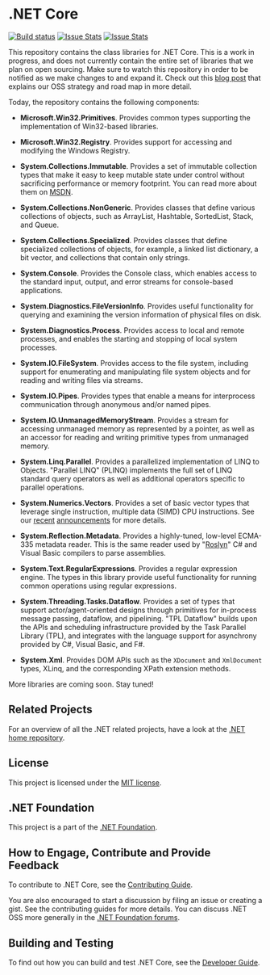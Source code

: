 # .NET Core

[![Build status][build-status-image]][build-status]  [![Issue Stats][pull-requests-image]][pull-requests]  [![Issue Stats][issues-closed-image]][issues-closed]

[build-status-image]: http://corefx-ci.cloudapp.net/jenkins/job/dotnet_corefx_windows/badge/icon
[build-status]: http://corefx-ci.cloudapp.net/jenkins/job/dotnet_corefx_windows/
[pull-requests-image]: http://www.issuestats.com/github/dotnet/corefx/badge/pr
[pull-requests]: http://www.issuestats.com/github/dotnet/corefx
[issues-closed-image]: http://www.issuestats.com/github/dotnet/corefx/badge/issue
[issues-closed]: http://www.issuestats.com/github/dotnet/corefx

This repository contains the class libraries for .NET Core. This is a
work in progress, and does not currently contain the entire set of libraries
that we plan on open sourcing. Make sure to watch this repository in order to be
notified as we make changes to and expand it. Check out this [blog post] that
explains our OSS strategy and road map in more detail.

Today, the repository contains the following components:

* **Microsoft.Win32.Primitives**. Provides common types supporting the implementation of Win32-based libraries.

* **Microsoft.Win32.Registry**. Provides support for accessing and modifying the Windows Registry.

* **System.Collections.Immutable**. Provides a set of immutable collection types that make it easy to keep
  mutable state under control without sacrificing performance or memory
  footprint. You can read more about them on [MSDN][immutable-msdn].

* **System.Collections.NonGeneric**.  Provides classes that define various collections of objects, such as ArrayList, Hashtable, SortedList, Stack, and Queue. 

* **System.Collections.Specialized**. Provides classes that define specialized collections of objects, for example, a linked list dictionary, a bit vector, and collections that contain only strings.

* **System.Console**. Provides the Console class, which enables access to the standard input, 
  output, and error streams for console-based applications.

* **System.Diagnostics.FileVersionInfo**. Provides useful functionality for querying
  and examining the version information of physical files on disk.

* **System.Diagnostics.Process**. Provides access to local and remote processes, and enables the starting and
  stopping of local system processes.

* **System.IO.FileSystem**. Provides access to the file system, including support for enumerating and manipulating 
  file system objects and for reading and writing files via streams.

* **System.IO.Pipes**. Provides types that enable a means for interprocess communication through anonymous 
  and/or named pipes.

* **System.IO.UnmanagedMemoryStream**. Provides a stream for accessing unmanaged memory as represented by a pointer, 
  as well as an accessor for reading and writing primitive types from unmanaged memory.

* **System.Linq.Parallel**.  Provides a parallelized implementation of LINQ to Objects. "Parallel LINQ" (PLINQ) 
  implements the full set of LINQ standard query operators as well as additional operators specific to parallel operations.

* **System.Numerics.Vectors**. Provides a set of basic vector types that leverage single instruction, 
  multiple data (SIMD) CPU instructions. See our [recent][simd-post-1] [announcements][simd-post-2] for more details.

* **System.Reflection.Metadata**. Provides a highly-tuned, low-level ECMA-335 metadata reader.  This is the same
  reader used by "[Roslyn]" C# and Visual Basic compilers to parse assemblies.

* **System.Text.RegularExpressions**. Provides a regular expression engine. The types in this library provide useful 
  functionality for running common operations using regular expressions.

* **System.Threading.Tasks.Dataflow**.  Provides a set of types that support actor/agent-oriented designs through 
  primitives for in-process message passing, dataflow, and pipelining. "TPL Dataflow" builds 
  upon the APIs and scheduling infrastructure provided by the Task Parallel Library
  (TPL), and integrates with the language support for asynchrony provided by C#, Visual Basic, and F#.

* **System.Xml**. Provides DOM APIs such as the `XDocument` and `XmlDocument`
  types, XLinq, and the corresponding XPath extension methods.


More libraries are coming soon. Stay tuned!

[blog post]: http://blogs.msdn.com/b/dotnet/archive/2014/11/12/net-core-is-open-source.aspx
[roslyn]: https://roslyn.codeplex.com/
[immutable-msdn]: http://msdn.microsoft.com/en-us/library/dn385366(v=vs.110).aspx
[simd-post-1]: http://blogs.msdn.com/b/dotnet/archive/2014/04/07/the-jit-finally-proposed-jit-and-simd-are-getting-married.aspx
[simd-post-2]: http://blogs.msdn.com/b/dotnet/archive/2014/05/13/update-to-simd-support.aspx

## Related Projects

For an overview of all the .NET related projects, have a look at the
[.NET home repository](https://github.com/Microsoft/dotnet).

## License

This project is licensed under the [MIT license](LICENSE).

## .NET Foundation

This project is a part of the [.NET Foundation].

[.NET Foundation]: http://www.dotnetfoundation.org/projects

## How to Engage, Contribute and Provide Feedback

To contribute to .NET Core, see the [Contributing Guide].

[Contributing Guide]: https://github.com/dotnet/corefx/wiki/Contributing

You are also encouraged to start a discussion by filing an issue or creating a
gist. See the contributing guides for more details. You can discuss .NET OSS
more generally in the [.NET Foundation forums].

[.NET Foundation forums]: http://forums.dotnetfoundation.org/

## Building and Testing

To find out how you can build and test .NET Core, see the [Developer Guide].

[Developer Guide]: https://github.com/dotnet/corefx/wiki/Developer-Guide
